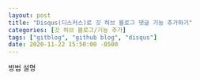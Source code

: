 ```yaml
---
layout: post
title: "Disqus(디스커스)로 깃 허브 블로그 댓글 기능 추가하기"
categories: [깃 허브 블로그/기능 추가]
tags: ["gitblog", "github blog", "disqus"]
date: 2020-11-22 15:50:00 -0500
---
```


방법 설명